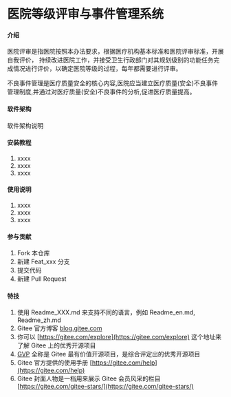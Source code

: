 # 医院等级评审与事件管理系统

#### 介绍
医院评审是指医院按照本办法要求，根据医疗机构基本标准和医院评审标准，开展自我评价， 持续改进医院工作，并接受卫生行政部门对其规划级别的功能任务完成情况进行评价，以确定医院等级的过程，每年都需要进行评审。

不良事件管理是医疗质量安全的核心内容,医院应当建立医疗质量(安全)不良事件管理制度,并通过对医疗质量(安全)不良事件的分析,促进医疗质量提高。

#### 软件架构
软件架构说明


#### 安装教程

1.  xxxx
2.  xxxx
3.  xxxx

#### 使用说明

1.  xxxx
2.  xxxx
3.  xxxx

#### 参与贡献

1.  Fork 本仓库
2.  新建 Feat_xxx 分支
3.  提交代码
4.  新建 Pull Request


#### 特技

1.  使用 Readme\_XXX.md 来支持不同的语言，例如 Readme\_en.md, Readme\_zh.md
2.  Gitee 官方博客 [blog.gitee.com](https://blog.gitee.com)
3.  你可以 [https://gitee.com/explore](https://gitee.com/explore) 这个地址来了解 Gitee 上的优秀开源项目
4.  [GVP](https://gitee.com/gvp) 全称是 Gitee 最有价值开源项目，是综合评定出的优秀开源项目
5.  Gitee 官方提供的使用手册 [https://gitee.com/help](https://gitee.com/help)
6.  Gitee 封面人物是一档用来展示 Gitee 会员风采的栏目 [https://gitee.com/gitee-stars/](https://gitee.com/gitee-stars/)

